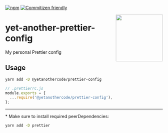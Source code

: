 [![npm](https://img.shields.io/npm/v/@yetanothercode/prettier-config.svg?style=flat-square)](https://www.npmjs.com/package/@yetanothercode/prettier-config) [![Commitizen friendly](https://img.shields.io/badge/commitizen-friendly-brightgreen.svg?style=flat-square)](http://commitizen.github.io/cz-cli/)

<img src="https://raw.githubusercontent.com/yetanothercode/yet-another/master/packages/prettier-config/icons/256.png" width="150px" align="right"/>

# yet-another-prettier-config

My personal Prettier config

## Usage

```sh
yarn add -D @yetanothercode/prettier-config
```

```js
// .prettierrc.js
module.exports = {
  ...require('@yetanothercode/prettier-config'),
};
```

---

\* Make sure to install required peerDependencies:

```sh
yarn add -D prettier
```
